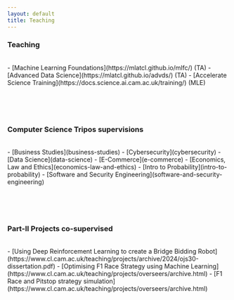 ```yaml
---
layout: default
title: Teaching
---
```


### Teaching
<br>
- [Machine Learning Foundations](https://mlatcl.github.io/mlfc/) (TA)
- [Advanced Data Science](https://mlatcl.github.io/advds/) (TA)
- [Accelerate Science Training](https://docs.science.ai.cam.ac.uk/training/) (MLE)

<br><br><br>
### Computer Science Tripos supervisions
<br>
- [Business Studies](business-studies)
- [Cybersecurity](cybersecurity)
- [Data Science](data-science)
- [E-Commerce](e-commerce)
- [Economics, Law and Ethics](economics-law-and-ethics)
- [Intro to Probability](intro-to-probability)
- [Software and Security Engineering](software-and-security-engineering)

<br><br><br>
### Part-II Projects co-supervised
<br>
- [Using Deep Reinforcement Learning to create a Bridge Bidding Robot](https://www.cl.cam.ac.uk/teaching/projects/archive/2024/ojs30-dissertation.pdf)
- [Optimising F1 Race Strategy using Machine Learning](https://www.cl.cam.ac.uk/teaching/projects/overseers/archive.html)
- [F1 Race and Pitstop strategy simulation](https://www.cl.cam.ac.uk/teaching/projects/overseers/archive.html)